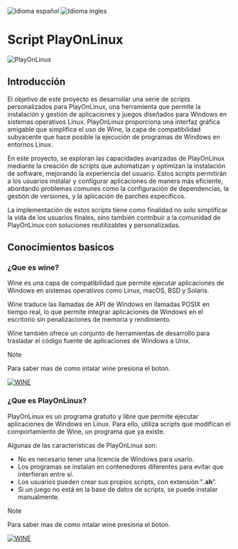 ![Idioma español](https://img.shields.io/badge/Espa%F1ol-grey)
![Idioma ingles](https://img.shields.io/badge/English-blue)

# Script PlayOnLinux

![PlayOnLinux](https://img.shields.io/badge/PlayOnLinux-4.3.4-green)

## Introducción

El objetivo de este proyecto es desarrollar una serie de scripts personalizados para PlayOnLinux, una herramienta que permite la instalación y gestión de aplicaciones y juegos diseñados para Windows en sistemas operativos Linux. PlayOnLinux proporciona una interfaz gráfica amigable que simplifica el uso de Wine, la capa de compatibilidad subyacente que hace posible la ejecución de programas de Windows en entornos Linux.

En este proyecto, se exploran las capacidades avanzadas de PlayOnLinux mediante la creación de scripts que automatizan y optimizan la instalación de software, mejorando la experiencia del usuario. Estos scripts permitirán a los usuarios instalar y configurar aplicaciones de manera más eficiente, abordando problemas comunes como la configuración de dependencias, la gestión de versiones, y la aplicación de parches específicos.

La implementación de estos scripts tiene como finalidad no solo simplificar la vida de los usuarios finales, sino también contribuir a la comunidad de PlayOnLinux con soluciones reutilizables y personalizadas.

## Conocimientos basicos 

### ¿Que es wine?

Wine es una capa de compatibilidad que permite ejecutar aplicaciones de Windows en sistemas operativos como Linux, macOS, BSD y Solaris. 
 
Wine traduce las llamadas de API de Windows en llamadas POSIX en tiempo real, lo que permite integrar aplicaciones de Windows en el escritorio sin penalizaciones de memoria y rendimiento. 
 
Wine también ofrece un conjunto de herramientas de desarrollo para trasladar el código fuente de aplicaciones de Windows a Unix.

> [!NOTE]
> Para saber mas de como intalar wine presiona el boton.
> 
> [![WINE](https://img.shields.io/badge/WINE-red?style=for-the-badge)](https://wiki.winehq.org/Download)

### ¿Que es PlayOnLinux?

PlayOnLinux es un programa gratuito y libre que permite ejecutar aplicaciones de Windows en Linux. Para ello, utiliza scripts que modifican el comportamiento de Wine, un programa que ya existe. 
 
Algunas de las características de PlayOnLinux son:
- No es necesario tener una licencia de Windows para usarlo. 
- Los programas se instalan en contenedores diferentes para evitar que interfieran entre sí. 
- Los usuarios pueden crear sus propios scripts, con extensión "**.sh**". 
- Si un juego no está en la base de datos de scripts, se puede instalar manualmente. 

> [!NOTE]
> Para saber mas de como intalar wine presiona el boton.
> 
> [![WINE](https://img.shields.io/badge/PLAYONLINUX-yellow?style=for-the-badge)](https://www.playonlinux.com/en/download.html)
